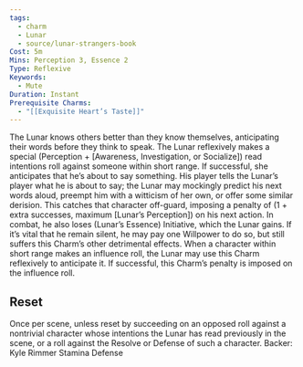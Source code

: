 ```yaml
---
tags:
  - charm
  - Lunar
  - source/lunar-strangers-book
Cost: 5m
Mins: Perception 3, Essence 2
Type: Reflexive
Keywords:
  - Mute
Duration: Instant
Prerequisite Charms:
  - "[[Exquisite Heart’s Taste]]"
---
```

The Lunar knows others better than they know themselves, anticipating their words before they think to speak.
The Lunar reflexively makes a special (Perception + [Awareness, Investigation, or Socialize]) read intentions roll against someone within short range. If successful, she anticipates that he’s about to say something. His player tells the Lunar’s player what he is about to say; the Lunar may mockingly predict his next words aloud, preempt him with a witticism of her own, or offer some similar derision. This catches that character off-guard, imposing a penalty of (1 + extra successes, maximum [Lunar’s Perception]) on his next action. In combat, he also loses (Lunar’s Essence) Initiative, which the Lunar gains. If it’s vital that he remain silent, he may pay one Willpower to do so, but still suffers this Charm’s other detrimental effects.
When a character within short range makes an influence roll, the Lunar may use this Charm reflexively to anticipate it. If successful, this Charm’s penalty is imposed on the influence roll.

## Reset 
Once per scene, unless reset by succeeding on an opposed roll against a nontrivial character whose intentions the Lunar has read previously in the scene, or a roll against the Resolve or Defense of such a character.
Backer: Kyle Rimmer Stamina Defense